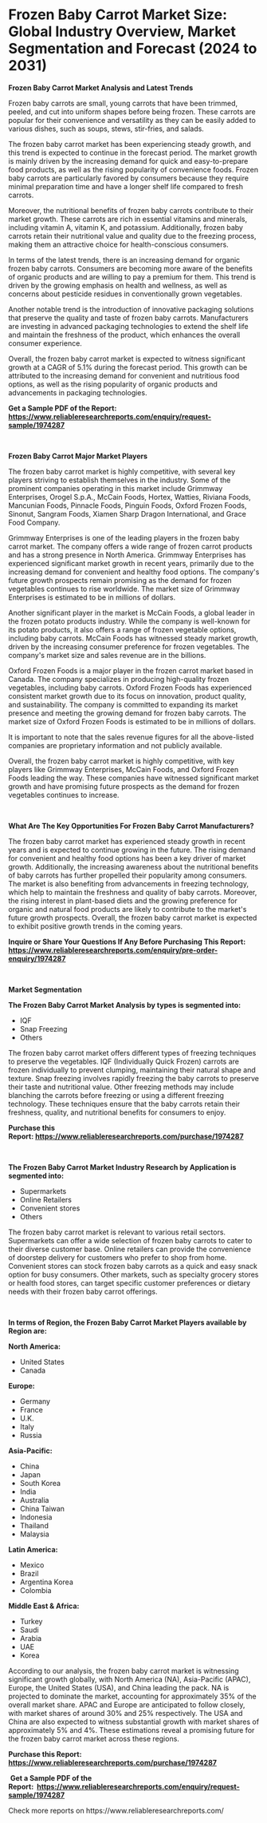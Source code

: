 <p><h1>Frozen Baby Carrot Market Size: Global Industry Overview, Market Segmentation and Forecast (2024 to 2031)</h1></p><p><strong>Frozen Baby Carrot Market Analysis and Latest Trends</strong></p>
<p><p>Frozen baby carrots are small, young carrots that have been trimmed, peeled, and cut into uniform shapes before being frozen. These carrots are popular for their convenience and versatility as they can be easily added to various dishes, such as soups, stews, stir-fries, and salads.</p><p>The frozen baby carrot market has been experiencing steady growth, and this trend is expected to continue in the forecast period. The market growth is mainly driven by the increasing demand for quick and easy-to-prepare food products, as well as the rising popularity of convenience foods. Frozen baby carrots are particularly favored by consumers because they require minimal preparation time and have a longer shelf life compared to fresh carrots.</p><p>Moreover, the nutritional benefits of frozen baby carrots contribute to their market growth. These carrots are rich in essential vitamins and minerals, including vitamin A, vitamin K, and potassium. Additionally, frozen baby carrots retain their nutritional value and quality due to the freezing process, making them an attractive choice for health-conscious consumers.</p><p>In terms of the latest trends, there is an increasing demand for organic frozen baby carrots. Consumers are becoming more aware of the benefits of organic products and are willing to pay a premium for them. This trend is driven by the growing emphasis on health and wellness, as well as concerns about pesticide residues in conventionally grown vegetables.</p><p>Another notable trend is the introduction of innovative packaging solutions that preserve the quality and taste of frozen baby carrots. Manufacturers are investing in advanced packaging technologies to extend the shelf life and maintain the freshness of the product, which enhances the overall consumer experience.</p><p>Overall, the frozen baby carrot market is expected to witness significant growth at a CAGR of 5.1% during the forecast period. This growth can be attributed to the increasing demand for convenient and nutritious food options, as well as the rising popularity of organic products and advancements in packaging technologies.</p></p>
<p><strong>Get a Sample PDF of the Report:&nbsp; <a href="https://www.reliableresearchreports.com/enquiry/request-sample/1974287">https://www.reliableresearchreports.com/enquiry/request-sample/1974287</a></strong></p>
<p>&nbsp;</p>
<p><strong>Frozen Baby Carrot Major Market Players</strong></p>
<p><p>The frozen baby carrot market is highly competitive, with several key players striving to establish themselves in the industry. Some of the prominent companies operating in this market include Grimmway Enterprises, Orogel S.p.A., McCain Foods, Hortex, Watties, Riviana Foods, Mancunian Foods, Pinnacle Foods, Pinguin Foods, Oxford Frozen Foods, Sinonut, Sangram Foods, Xiamen Sharp Dragon International, and Grace Food Company.</p><p>Grimmway Enterprises is one of the leading players in the frozen baby carrot market. The company offers a wide range of frozen carrot products and has a strong presence in North America. Grimmway Enterprises has experienced significant market growth in recent years, primarily due to the increasing demand for convenient and healthy food options. The company's future growth prospects remain promising as the demand for frozen vegetables continues to rise worldwide. The market size of Grimmway Enterprises is estimated to be in millions of dollars.</p><p>Another significant player in the market is McCain Foods, a global leader in the frozen potato products industry. While the company is well-known for its potato products, it also offers a range of frozen vegetable options, including baby carrots. McCain Foods has witnessed steady market growth, driven by the increasing consumer preference for frozen vegetables. The company's market size and sales revenue are in the billions.</p><p>Oxford Frozen Foods is a major player in the frozen carrot market based in Canada. The company specializes in producing high-quality frozen vegetables, including baby carrots. Oxford Frozen Foods has experienced consistent market growth due to its focus on innovation, product quality, and sustainability. The company is committed to expanding its market presence and meeting the growing demand for frozen baby carrots. The market size of Oxford Frozen Foods is estimated to be in millions of dollars.</p><p>It is important to note that the sales revenue figures for all the above-listed companies are proprietary information and not publicly available.</p><p>Overall, the frozen baby carrot market is highly competitive, with key players like Grimmway Enterprises, McCain Foods, and Oxford Frozen Foods leading the way. These companies have witnessed significant market growth and have promising future prospects as the demand for frozen vegetables continues to increase.</p></p>
<p>&nbsp;</p>
<p><strong>What Are The Key Opportunities For Frozen Baby Carrot Manufacturers?</strong></p>
<p><p>The frozen baby carrot market has experienced steady growth in recent years and is expected to continue growing in the future. The rising demand for convenient and healthy food options has been a key driver of market growth. Additionally, the increasing awareness about the nutritional benefits of baby carrots has further propelled their popularity among consumers. The market is also benefiting from advancements in freezing technology, which help to maintain the freshness and quality of baby carrots. Moreover, the rising interest in plant-based diets and the growing preference for organic and natural food products are likely to contribute to the market's future growth prospects. Overall, the frozen baby carrot market is expected to exhibit positive growth trends in the coming years.</p></p>
<p><strong>Inquire or Share Your Questions If Any Before Purchasing This Report: <a href="https://www.reliableresearchreports.com/enquiry/pre-order-enquiry/1974287">https://www.reliableresearchreports.com/enquiry/pre-order-enquiry/1974287</a></strong></p>
<p>&nbsp;</p>
<p><strong>Market Segmentation</strong></p>
<p><strong>The Frozen Baby Carrot Market Analysis by types is segmented into:</strong></p>
<p><ul><li>IQF</li><li>Snap Freezing</li><li>Others</li></ul></p>
<p><p>The frozen baby carrot market offers different types of freezing techniques to preserve the vegetables. IQF (Individually Quick Frozen) carrots are frozen individually to prevent clumping, maintaining their natural shape and texture. Snap freezing involves rapidly freezing the baby carrots to preserve their taste and nutritional value. Other freezing methods may include blanching the carrots before freezing or using a different freezing technology. These techniques ensure that the baby carrots retain their freshness, quality, and nutritional benefits for consumers to enjoy.</p></p>
<p><strong>Purchase this Report:&nbsp;<a href="https://www.reliableresearchreports.com/purchase/1974287">https://www.reliableresearchreports.com/purchase/1974287</a></strong></p>
<p>&nbsp;</p>
<p><strong>The Frozen Baby Carrot Market Industry Research by Application is segmented into:</strong></p>
<p><ul><li>Supermarkets</li><li>Online Retailers</li><li>Convenient stores</li><li>Others</li></ul></p>
<p><p>The frozen baby carrot market is relevant to various retail sectors. Supermarkets can offer a wide selection of frozen baby carrots to cater to their diverse customer base. Online retailers can provide the convenience of doorstep delivery for customers who prefer to shop from home. Convenient stores can stock frozen baby carrots as a quick and easy snack option for busy consumers. Other markets, such as specialty grocery stores or health food stores, can target specific customer preferences or dietary needs with their frozen baby carrot offerings.</p></p>
<p>&nbsp;</p>
<p><strong>In terms of Region, the Frozen Baby Carrot Market Players available by Region are:</strong></p>
<p>
    <p> <strong> North America: </strong>
        <ul>
            <li>United States</li>
            <li>Canada</li>
        </ul>
        </p> 
    <p> <strong> Europe: </strong>
        <ul>
            <li>Germany</li>
            <li>France</li>
            <li>U.K.</li>
            <li>Italy</li>
            <li>Russia</li>
        </ul>
        </p> 
    <p> <strong> Asia-Pacific: </strong>
        <ul>
            <li>China</li>
            <li>Japan</li>
            <li>South Korea</li>
            <li>India</li>
            <li>Australia</li>
            <li>China Taiwan</li>
            <li>Indonesia</li>
            <li>Thailand</li>
            <li>Malaysia</li>
        </ul>
        </p> 
    <p> <strong> Latin America: </strong>
        <ul>
            <li>Mexico</li>
            <li>Brazil</li>
            <li>Argentina Korea</li>
            <li>Colombia</li>
        </ul>
        </p> 
    <p> <strong> Middle East & Africa: </strong>
        <ul>
            <li>Turkey</li>
            <li>Saudi</li>
            <li>Arabia</li>
            <li>UAE</li>
            <li>Korea</li>
        </ul>
    </p>
    </p>
<p><p>According to our analysis, the frozen baby carrot market is witnessing significant growth globally, with North America (NA), Asia-Pacific (APAC), Europe, the United States (USA), and China leading the pack. NA is projected to dominate the market, accounting for approximately 35% of the overall market share. APAC and Europe are anticipated to follow closely, with market shares of around 30% and 25% respectively. The USA and China are also expected to witness substantial growth with market shares of approximately 5% and 4%. These estimations reveal a promising future for the frozen baby carrot market across these regions.</p></p>
<p><strong>Purchase this Report: <a href="https://www.reliableresearchreports.com/purchase/1974287">https://www.reliableresearchreports.com/purchase/1974287</a></strong></p>
<p>&nbsp;<strong>Get a Sample PDF of the Report:&nbsp;&nbsp;<a href="https://www.reliableresearchreports.com/enquiry/request-sample/1974287">https://www.reliableresearchreports.com/enquiry/request-sample/1974287</a></strong></p>
<p><strong></strong></p>
<p>Check more reports on https://www.reliableresearchreports.com/</p>